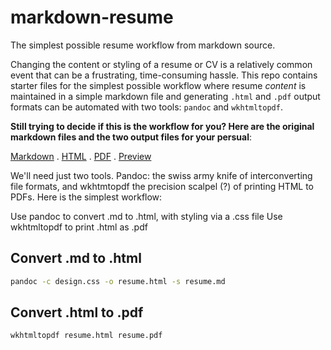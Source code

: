 # markdown-resume
The simplest possible resume workflow from markdown source.

Changing the content or styling of a resume or CV is a relatively common event that can be a frustrating, time-consuming hassle. This repo contains starter files for the simplest possible workflow where resume *content* is maintained in a simple markdown file and generating `.html` and `.pdf` output formats can be automated with two tools: `pandoc` and `wkhtmltopdf`. 

**Still trying to decide if this is the workflow for you? Here are the original markdown files and the two output files for your persual**: 

[Markdown](resume.md) . [HTML](resume.html) . [PDF](resume.pdf) . [Preview](resume.jvincent.eu)

We'll need just two tools. Pandoc: the swiss army knife of interconverting file formats, and wkhtmtopdf the precision scalpel (?) of printing HTML to PDFs. Here is the simplest workflow:

Use pandoc to convert .md to .html, with styling via a .css file
Use wkhtmltopdf to print .html as .pdf

## Convert .md to .html
```sh
pandoc -c design.css -o resume.html -s resume.md
```

## Convert .html to .pdf
```sh
wkhtmltopdf resume.html resume.pdf
```



